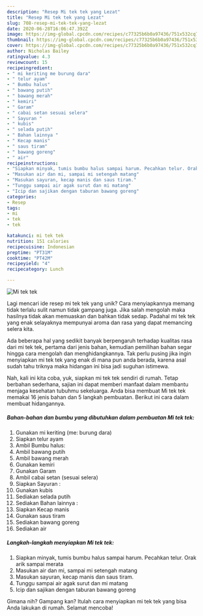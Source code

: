 ```yaml
---
description: "Resep Mi tek tek yang Lezat"
title: "Resep Mi tek tek yang Lezat"
slug: 708-resep-mi-tek-tek-yang-lezat
date: 2020-06-28T16:06:47.392Z
image: https://img-global.cpcdn.com/recipes/c77325b6b0a97436/751x532cq70/mi-tek-tek-foto-resep-utama.jpg
thumbnail: https://img-global.cpcdn.com/recipes/c77325b6b0a97436/751x532cq70/mi-tek-tek-foto-resep-utama.jpg
cover: https://img-global.cpcdn.com/recipes/c77325b6b0a97436/751x532cq70/mi-tek-tek-foto-resep-utama.jpg
author: Nicholas Bailey
ratingvalue: 4.3
reviewcount: 15
recipeingredient:
- " mi keriting me burung dara"
- " telur ayam"
- " Bumbu halus"
- " bawang putih"
- " bawang merah"
- " kemiri"
- " Garam"
- " cabai setan sesuai selera"
- " Sayuran "
- " kubis"
- " selada putih"
- " Bahan lainnya "
- " Kecap manis"
- " saus tiram"
- " bawang goreng"
- " air"
recipeinstructions:
- "Siapkan minyak, tumis bumbu halus sampai harum. Pecahkan telur. Orak arik sampai merata"
- "Masukan air dan mi, sampai mi setengah matang"
- "Masukan sayuran, kecap manis dan saus tiram."
- "Tunggu sampai air agak surut dan mi matang"
- "Icip dan sajikan dengan taburan bawang goreng"
categories:
- Resep
tags:
- mi
- tek
- tek

katakunci: mi tek tek 
nutrition: 151 calories
recipecuisine: Indonesian
preptime: "PT31M"
cooktime: "PT42M"
recipeyield: "4"
recipecategory: Lunch

---
```



![Mi tek tek](https://img-global.cpcdn.com/recipes/c77325b6b0a97436/751x532cq70/mi-tek-tek-foto-resep-utama.jpg)

Lagi mencari ide resep mi tek tek yang unik? Cara menyiapkannya memang tidak terlalu sulit namun tidak gampang juga. Jika salah mengolah maka hasilnya tidak akan memuaskan dan bahkan tidak sedap. Padahal mi tek tek yang enak selayaknya mempunyai aroma dan rasa yang dapat memancing selera kita.



Ada beberapa hal yang sedikit banyak berpengaruh terhadap kualitas rasa dari mi tek tek, pertama dari jenis bahan, kemudian pemilihan bahan segar hingga cara mengolah dan menghidangkannya. Tak perlu pusing jika ingin menyiapkan mi tek tek yang enak di mana pun anda berada, karena asal sudah tahu triknya maka hidangan ini bisa jadi suguhan istimewa.


Nah, kali ini kita coba, yuk, siapkan mi tek tek sendiri di rumah. Tetap berbahan sederhana, sajian ini dapat memberi manfaat dalam membantu menjaga kesehatan tubuhmu sekeluarga. Anda bisa membuat Mi tek tek memakai 16 jenis bahan dan 5 langkah pembuatan. Berikut ini cara dalam membuat hidangannya.

<!--inarticleads1-->

##### Bahan-bahan dan bumbu yang dibutuhkan dalam pembuatan Mi tek tek:

1. Gunakan  mi keriting (me: burung dara)
1. Siapkan  telur ayam
1. Ambil  Bumbu halus:
1. Ambil  bawang putih
1. Ambil  bawang merah
1. Gunakan  kemiri
1. Gunakan  Garam
1. Ambil  cabai setan (sesuai selera)
1. Siapkan  Sayuran :
1. Gunakan  kubis
1. Sediakan  selada putih
1. Sediakan  Bahan lainnya :
1. Siapkan  Kecap manis
1. Gunakan  saus tiram
1. Sediakan  bawang goreng
1. Sediakan  air




<!--inarticleads2-->

##### Langkah-langkah menyiapkan Mi tek tek:

1. Siapkan minyak, tumis bumbu halus sampai harum. Pecahkan telur. Orak arik sampai merata
1. Masukan air dan mi, sampai mi setengah matang
1. Masukan sayuran, kecap manis dan saus tiram.
1. Tunggu sampai air agak surut dan mi matang
1. Icip dan sajikan dengan taburan bawang goreng




Gimana nih? Gampang kan? Itulah cara menyiapkan mi tek tek yang bisa Anda lakukan di rumah. Selamat mencoba!
